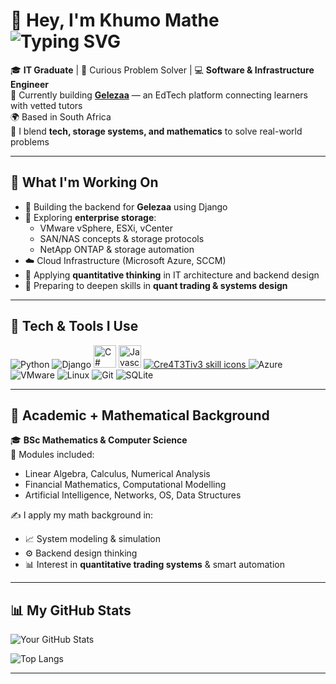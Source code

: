# 👋 Hey, I'm Khumo Mathe     ![Typing SVG](https://readme-typing-svg.herokuapp.com?color=green&lines=Software+Developer+%7C+Storage+Engineer+%7C+Mathematician;Always+Learning+Something+New...)

🎓 **IT Graduate** | 🧠 Curious Problem Solver | 💻 **Software & Infrastructure Engineer**  
🔭 Currently building **[Gelezaa](#)** — an EdTech platform connecting learners with vetted tutors  
🌍 Based in South Africa  
🧪 I blend **tech, storage systems, and mathematics** to solve real-world problems

---

## 🔧 What I'm Working On

- 🚀 Building the backend for **Gelezaa** using Django
- 💾 Exploring **enterprise storage**:  
  - VMware vSphere, ESXi, vCenter  
  - SAN/NAS concepts & storage protocols  
  - NetApp ONTAP & storage automation  
- ☁️ Cloud Infrastructure (Microsoft Azure, SCCM)
- 🔢 Applying **quantitative thinking** in IT architecture and backend design
- 📘 Preparing to deepen skills in **quant trading & systems design**

---

## 🧰 Tech & Tools I Use

![Python](https://img.shields.io/badge/Python-3776AB?style=flat&logo=python&logoColor=white)
![Django](https://img.shields.io/badge/Django-092E20?style=flat&logo=django&logoColor=white)
<a href="https://docs.microsoft.com/en-us/dotnet/csharp/" target="_blank" rel="noreferrer"><img src="https://raw.githubusercontent.com/danielcranney/readme-generator/main/public/icons/skills/csharp-colored.svg" width="36" height="36" alt="C#" /></a>
<a href="https://developer.mozilla.org/en-US/docs/Web/JavaScript" target="_blank" rel="noreferrer"><img src="https://raw.githubusercontent.com/danielcranney/readme-generator/main/public/icons/skills/javascript-colored.svg" width="36" height="36" alt="Javascript" /></a>
  <a href="https://skillicons.dev">
    <img src="https://skillicons.dev/icons?i=py,go,rust,cpp,ts,js,html,css,latex,ai,,azure,linux,,bash,sqlite,github,git,vscode,md&perline=18" alt="Cre4T3Tiv3 skill icons" />
  </a>
![Azure](https://img.shields.io/badge/Azure-0078D4?style=flat&logo=microsoftazure&logoColor=white)
![VMware](https://img.shields.io/badge/VMware-607078?style=flat&logo=vmware&logoColor=white)
![Linux](https://img.shields.io/badge/Linux-FCC624?style=flat&logo=linux&logoColor=black)
![Git](https://img.shields.io/badge/Git-F05032?style=flat&logo=git&logoColor=white)
![SQLite](https://img.shields.io/badge/SQLite-003B57?style=flat&logo=sqlite&logoColor=white)

---

## 🧠 Academic + Mathematical Background

🎓 **BSc Mathematics & Computer Science**  
📌 Modules included:  
- Linear Algebra, Calculus, Numerical Analysis  
- Financial Mathematics, Computational Modelling  
- Artificial Intelligence, Networks, OS, Data Structures  

✍️ I apply my math background in:  
- 📈 System modeling & simulation  
- ⚙️ Backend design thinking  
- 📊 Interest in **quantitative trading systems** & smart automation


---

## 📊 My GitHub Stats

![Your GitHub Stats](https://github-readme-stats.vercel.app/api?username=Khumo-Mathe&show_icons=true&theme=dark)

![Top Langs](https://github-readme-stats.vercel.app/api/top-langs/?username=Khumo-Mathe&layout=compact&theme=dark)


---
